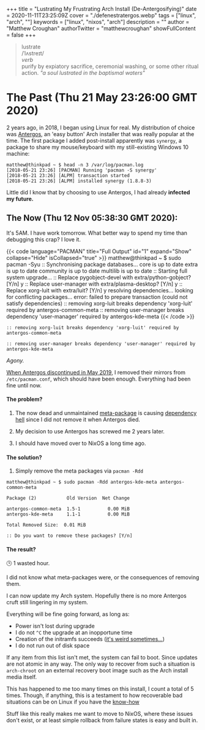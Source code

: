 +++
title = "Lustrating My Frustrating Arch Install (De-Antergosifying)"
date = 2020-11-11T23:25:09Z
cover = "./defenestratergos.webp"
tags = ["linux", "arch", ""]
keywords = ["linux", "nixos", "arch"]
description = ""
author = "Matthew Croughan"
authorTwitter = "matthewcroughan"
showFullContent = false
+++

> lustrate  
/ˈlʌstreɪt/  
*verb*  
  purify by expiatory sacrifice, ceremonial washing, or some other ritual action.
  *"a soul lustrated in the baptismal waters"*

# The Past (Thu 21 May 23:26:00 GMT 2020)

2 years ago, in 2018, I began using Linux for real. My distribution of choice
was [Antergos](https://en.wikipedia.org/wiki/Antergos), an 'easy button' Arch
installer that was really popular at the time. The first package I added
post-install apparently was `synergy`, a package to share my mouse/keyboard with
my still-existing Windows 10 machine:


```
matthew@thinkpad ~ $ head -n 3 /var/log/pacman.log
[2018-05-21 23:26] [PACMAN] Running 'pacman -S synergy'
[2018-05-21 23:26] [ALPM] transaction started
[2018-05-21 23:26] [ALPM] installed synergy (1.8.8-3)
```

Little did I know that by choosing to use Antergos, I had already **infected my
future.**

## The Now (Thu 12 Nov 05:38:30 GMT 2020):

It's 5AM. I have work tomorrow. What better way to spend my time than debugging
this crap? I love it. 

{{< code language="PACMAN" title="Full Output" id="1" expand="Show" collapse="Hide" isCollapsed="true" >}}
matthew@thinkpad ~ $ sudo pacman -Syu
:: Synchronising package databases...
 core is up to date
 extra is up to date
 community is up to date
 multilib is up to date
:: Starting full system upgrade...
:: Replace pygobject-devel with extra/python-gobject? [Y/n] y
:: Replace user-manager with extra/plasma-desktop? [Y/n] y
:: Replace xorg-luit with extra/luit? [Y/n] y
resolving dependencies...
looking for conflicting packages...
error: failed to prepare transaction (could not satisfy dependencies)
:: removing xorg-luit breaks dependency 'xorg-luit' required by antergos-common-meta
:: removing user-manager breaks dependency 'user-manager' required by antergos-kde-meta
{{< /code >}}

`:: removing xorg-luit breaks dependency 'xorg-luit' required by antergos-common-meta`

`:: removing user-manager breaks dependency 'user-manager' required by antergos-kde-meta`

*Agony.*

[When Antergos discontinued in May
2019](https://itsfoss.com/antergos-linux-discontinued/), I removed their mirrors
from `/etc/pacman.conf`, which should have been enough. Everything had been fine
until now.

#### The problem?

1. The now dead and unmaintained
[meta-package](https://wiki.archlinux.org/index.php/Meta_package_and_package_group)
is causing [dependency hell](https://en.wikipedia.org/wiki/Dependency_hell) since
I did not remove it when Antergos died.

2. My decision to use Antergos has screwed me 2 years later.

3. I should have moved over to NixOS a long time ago.

#### The solution?

1. Simply remove the meta packages via `pacman -Rdd` 

```
matthew@thinkpad ~ $ sudo pacman -Rdd antergos-kde-meta antergos-common-meta

Package (2)           Old Version  Net Change

antergos-common-meta  1.5-1          0.00 MiB
antergos-kde-meta     1.1-1          0.00 MiB

Total Removed Size:  0.01 MiB

:: Do you want to remove these packages? [Y/n] 
```

#### The result?

🕒 1 wasted hour. 

I did not know what meta-packages were, or the consequences of removing them.

I can now update my Arch system. Hopefully there is no more Antergos cruft still
lingering in my system.

Everything will be fine going forward, as long as:

* Power isn't lost during upgrade
* I do not `^C` the upgrade at an inopportune time
* Creation of the initramfs succeeds ([it's weird
  sometimes...](https://bugs.archlinux.org/task/54918)) 
* I do not run out of disk space

If any item from this list isn't met, the system can fail to boot. Since updates
are not atomic in any way. The only way to recover from such a situation is
`arch-chroot` on an external recovery boot image such as the Arch install media
itself.

This has happened to me too many times on this install, I count a total of 5
times. Though, if anything, this is a testament to how recoverable bad
situations can be on Linux if you have the
[know-how](https://docstore.mik.ua/orelly/unix3/upt/ch14_03.htm)

Stuff like this really makes me want to move to NixOS, where these issues don't
exist, or at least simple rollback from failure states is easy and built in.
